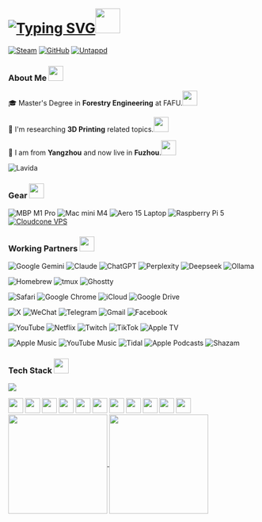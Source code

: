# <a href="https://git.io/typing-svg"><img src="https://readme-typing-svg.demolab.com?font=DotGothic16&size=25&pause=1000&color=36BCF7FD&width=330&lines=%E3%81%93%E3%82%93%E3%81%AB%E3%81%A1%E3%81%AF%EF%BC%81Eric+Xu%E3%81%A7%E3%81%99%EF%BC%81" alt="Typing SVG" /></a><img src="https://cultofthepartyparrot.com/flags/hd/chinaparrot.gif" width="50" height="50" />

[![Steam](https://img.shields.io/badge/dynamic/json?url=https%3A%2F%2Fapi.swo.moe%2Fstats%2Fsteamgames%2F76561198334047535&query=count&color=0b1a37&label=Steam&labelColor=134375&logo=steam&suffix=+games&cacheSeconds=3600)](https://steamcommunity.com/profiles/76561198334047535) [![GitHub](https://img.shields.io/badge/dynamic/json?url=https%3A%2F%2Fapi.swo.moe%2Fstats%2Fgithub%2Fxsj57&query=count&color=181717&label=GitHub&labelColor=282c34&logo=github&suffix=+follows&cacheSeconds=3600)](https://github.com/xsj57) [![Untappd](https://img.shields.io/badge/Untappd-13%20UNIQUE-FFC000?logo=untappd&logoColor=white)](https://untappd.com/user/JieXuS)

### About Me <img src="https://cultofthepartyparrot.com/parrots/hd/clownparrot.gif" width="30" height="30" />

<p>🎓 Master's Degree in <strong>Forestry Engineering</strong> at FAFU.<img src="https://cultofthepartyparrot.com/parrots/hd/thumbsupparrot.gif" width="30" height="30" /></p>
<p>🌲 I'm researching <strong>3D Printing</strong> related topics.<img src="https://cultofthepartyparrot.com/parrots/hd/daftpunkparrot.gif" width="30" height="30" /></p>
<p>🎿 I am from <strong>Yangzhou</strong> and now live in <strong>Fuzhou</strong>.<img src="https://cultofthepartyparrot.com/parrots/hd/googlyeyesparrot.gif" width="30" height="30" />

![Lavida](https://img.shields.io/badge/Volkswagen-Lavida-004C97?style=for-the-badge&logo=volkswagen&logoColor=white)

### Gear <img src="https://cultofthepartyparrot.com/parrots/hd/laptop_parrot.gif" width="30" height="30" />

![MBP M1 Pro](https://img.shields.io/badge/MBP%20M1%20Pro-macOS%20Tahoe-000000?logo=apple&logoColor=white)
![Mac mini M4](https://img.shields.io/badge/Mac%20mini%20M4-macOS%20Tahoe-000000?logo=apple&logoColor=white)
![Aero 15 Laptop](https://custom-icon-badges.demolab.com/badge/Aero%2015%20Laptop-Windows%2010-0078D6?logo=windows11)
![Raspberry Pi 5](https://img.shields.io/badge/Raspberry%20Pi%205-Pi%20OS-A22846?logo=raspberry-pi&logoColor=white)
[![Cloudcone VPS](https://img.shields.io/badge/Cloudcone%20VPS-Ubuntu%2022.04-E95420?logo=ubuntu&logoColor=white)](#)

### Working Partners <img src="https://cultofthepartyparrot.com/parrots/hd/ultrafastparrot.gif" width="30" height="30" />

<p>
  <img src="https://img.shields.io/badge/Google%20Gemini-886FBF?logo=googlegemini&logoColor=fff" alt="Google Gemini">
  <img src="https://img.shields.io/badge/Claude-D97757?logo=claude&logoColor=fff" alt="Claude">
  <img src="https://img.shields.io/badge/ChatGPT-74aa9c?logo=openai&logoColor=white" alt="ChatGPT">
  <img src="https://img.shields.io/badge/Perplexity-1FB8CD?logo=perplexity&logoColor=fff" alt="Perplexity">
  <img src="https://custom-icon-badges.demolab.com/badge/Deepseek-4D6BFF?logo=deepseek&logoColor=fff" alt="Deepseek">
  <img src="https://img.shields.io/badge/Ollama-fff?logo=ollama&logoColor=000" alt="Ollama">
</p>
<p>
  <img src="https://img.shields.io/badge/Homebrew-FBB040?logo=homebrew&logoColor=fff" alt="Homebrew">
  <img src="https://img.shields.io/badge/tmux-1BB91F?logo=tmux&logoColor=fff" alt="tmux">
  <img src="https://custom-icon-badges.demolab.com/badge/Ghostty-0000ff?logo=ghostty_term" alt="Ghostty">
</p>
<p>
  <img src="https://img.shields.io/badge/Safari-006CFF?logo=safari&logoColor=fff" alt="Safari">
  <img src="https://img.shields.io/badge/Google%20Chrome-4285F4?logo=GoogleChrome&logoColor=white" alt="Google Chrome">
  <img src="https://img.shields.io/badge/iCloud-3693F3?logo=icloud&logoColor=fff" alt="iCloud">
  <img src="https://img.shields.io/badge/Google%20Drive-4285F4?logo=googledrive&logoColor=fff" alt="Google Drive">
</p>
<p>
  <img src="https://img.shields.io/badge/X-%23000000.svg?logo=X&logoColor=white" alt="X">
  <img src="https://img.shields.io/badge/WeChat-07C160?logo=wechat&logoColor=white" alt="WeChat">
  <img src="https://img.shields.io/badge/Telegram-2CA5E0?logo=telegram&logoColor=white" alt="Telegram">
  <img src="https://img.shields.io/badge/Gmail-D14836?logo=gmail&logoColor=white" alt="Gmail">
  <img src="https://img.shields.io/badge/Facebook-%231877F2.svg?logo=Facebook&logoColor=white" alt="Facebook">
</p>
<p>
  <img src="https://img.shields.io/badge/YouTube-%23FF0000.svg?logo=YouTube&logoColor=white" alt="YouTube">
  <img src="https://img.shields.io/badge/Netflix-E50914?logo=netflix&logoColor=white" alt="Netflix">
  <img src="https://img.shields.io/badge/Twitch-%239146FF.svg?logo=Twitch&logoColor=white" alt="Twitch">
  <img src="https://img.shields.io/badge/TikTok-black?logo=tiktok&logoColor=white" alt="TikTok">
  <img src="https://img.shields.io/badge/Apple%20TV-000000?logo=Apple%20TV&logoColor=white" alt="Apple TV">
</p>
<p>
  <img src="https://img.shields.io/badge/Apple%20Music-FA243C?logo=apple%20music&logoColor=white" alt="Apple Music">
  <img src="https://img.shields.io/badge/YouTube_Music-FF0000?logo=youtube-music&logoColor=white" alt="YouTube Music">
  <img src="https://img.shields.io/badge/Tidal-000000?logo=Tidal&logoColor=white" alt="Tidal">
  <img src="https://img.shields.io/badge/Apple_Podcasts-9933CC?logo=apple-podcasts&logoColor=white" alt="Apple Podcasts">
  <img src="https://img.shields.io/badge/Shazam-0088FF?logo=Shazam&logoColor=white" alt="Shazam">
</p>

### Tech Stack <img src="https://cultofthepartyparrot.com/parrots/hd/maskparrot.gif" width="30" height="30" />

<p>
  <a href="https://skillicons.dev">
    <img src="https://skillicons.dev/icons?i=python,cpp,lua,vue,npm,git,github,vscode,neovim,docker,debian,arduino,raspberrypi,apple,gcp,cloudflare,ps,pr,ae,au,autocad,notion,obsidian,md,gmail,linkedin&theme=dark&perline=13" />
  </a>
</p>

<div>
  <img src="https://cultofthepartyparrot.com/parrots/hd/hdrparrot.gif" width="30" height="30" />
  <img src="https://cultofthepartyparrot.com/parrots/hd/reversecongaparrot.gif" width="30" height="30" />
  <img src="https://cultofthepartyparrot.com/parrots/hd/spinningparrot.gif" width="30" height="30" />
  <img src="https://cultofthepartyparrot.com/guests/hd/witnessprotectionparrot.gif" width="30" height="30" />
  <img src="https://cultofthepartyparrot.com/parrots/hd/darkmodeparrot.gif" width="30" height="30" />
  <img src="https://cultofthepartyparrot.com/parrots/hd/headbangingparrot.gif" width="30" height="30" />
  <img src="https://cultofthepartyparrot.com/parrots/hd/reactparrot.gif" width="30" height="30" />
  <img src="https://cultofthepartyparrot.com/parrots/hd/flyingmoneyparrot.gif" width="30" height="30" />
  <img src="https://cultofthepartyparrot.com/parrots/hd/twinsparrot.gif" width="30" height="30" />
  <img src="https://cultofthepartyparrot.com/parrots/hd/christmasparrot.gif" width="30" height="30" />
  <img src="https://cultofthepartyparrot.com/parrots/hd/opensourceparrot.gif" width="30" height="30" />
</div>

<a href="https://github.com/xsj57">
  <img height=200 align="center" src="https://github-readme-stats-theta-seven-41.vercel.app/api?username=xsj57&show_icons=true&theme=transparent&rank_icon=github&border_radius=10&locale=ja&include_all_commits=true&hide_border=true&hide=stars" />
</a>
<a href="https://github.com/xsj57">
  <img height=200 align="center" src="https://github-readme-stats-theta-seven-41.vercel.app/api/top-langs?username=xsj57&show_icons=true&theme=transparent&border_radius=10&layout=compact&stats_format=bytes&hide_border=true&card_width=320" />
</a>
